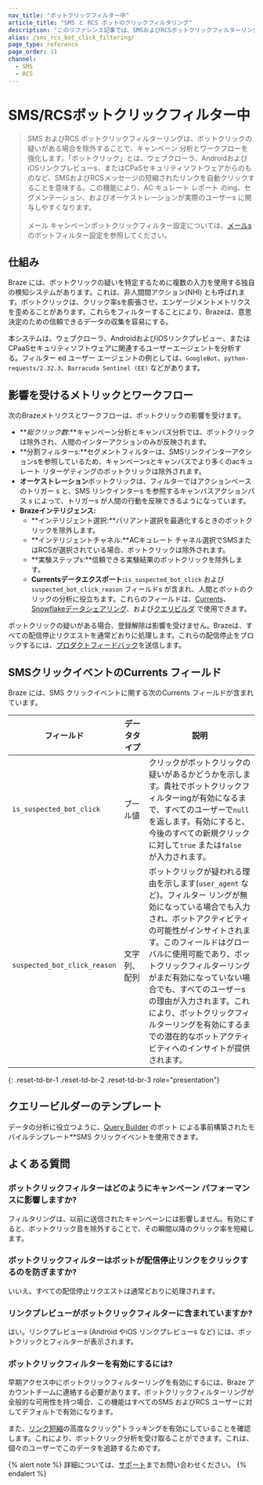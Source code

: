 ```yaml
---
nav_title: "ボットクリックフィルター中"
article_title: "SMS と RCS ボットのクリックフィルタリング"
description: "このリファレンス記事では、SMSおよびRCSボットクリックフィルターリングについて説明します。"
alias: /sms_rcs_bot_click_filtering/
page_type: reference
page_order: 11
channel:
  - SMS
  - RCS
---
```


# SMS/RCSボットクリックフィルター中

> SMS およびRCS ボットクリックフィルターリングは、ボットクリックの疑いがある場合を除外することで、キャンペーン 分析とワークフローを強化します。「ボットクリック」とは、ウェブクローラ、AndroidおよびiOSリンクプレビューs、またはCPaSセキュリティソフトウェアからのものなど、SMSおよびRCSメッセージの短縮されたリンクを自動クリックすることを意味する。この機能により、AC キュレート レポート のing、セグメンテーション、およびオーケストレーションが実際のユーザーs に関与しやすくなります。<br><br> メール キャンペーンボットクリックフィルター設定については、[メールs]({{site.baseurl}}/user_guide/administrative/app_settings/email_settings/bot_filtering/)のボットフィルター設定を参照してください。

## 仕組み

Braze には、ボットクリックの疑いを特定するために複数の入力を使用する独自の検知システムがあります。これは、非人間間アクション(NHI) とも呼ばれます。ボットクリックは、クリック率sを膨張させ、エンゲージメントメトリクスを歪めることがあります。これらをフィルターすることにより、Brazeは、意思決定のための信頼できるデータの収集を容易にする。

本システムは、ウェブクローラ、AndroidおよびiOSリンクプレビュー、またはCPaaSセキュリティソフトウェアに関連するユーザーエージェントを分析する。フィルター ed ユーザー エージェントの例としては、`GoogleBot`、`python-requests/2.32.3`、`Barracuda Sentinel (EE)` などがあります。

## 影響を受けるメトリックとワークフロー

次のBrazeメトリクスとワークフローは、ボットクリックの影響を受けます。

- **_総クリック数_:**キャンペーン分析とキャンバス分析では、ボットクリックは除外され、人間のインターアクションのみが反映されます。
- **分割フィルターs:**セグメントフィルターは、SMSリンクインターアクションsを参照しているため、キャンペーンsとキャンバスでより多くのacキュレート リターゲティングのボットクリックは除外されます。
- **オーケストレーション**ボットクリックは、フィルターではアクションベースのトリガー s と、SMS リンクインターs を参照するキャンバスアクションパス s によって、トリガーs が人間の行動を反映できるようになっています。
- **Brazeインテリジェンス:**
    - **インテリジェント選択:**バリアント選択を最適化するときのボットクリックを除外します。
    - **インテリジェントチャネル:**ACキュレート チャネル選択でSMSまたはRCSが選択されている場合、ボットクリックは除外されます。
    - **実験ステップs:**信頼できる実験結果のボットクリックを除外します。
    - **Currentsデータエクスポート:**`is_suspected_bot_click` および`suspected_bot_click_reason` フィールドs が含まれ、人間とボットのクリックの分析に役立ちます。これらのフィールドは、[Currents]({{site.baseurl}}/user_guide/data/distribution/braze_currents/)、[Snowflakeデータシェアリング]({{site.baseurl}}/partners/data_and_analytics/data_warehouses/snowflake/)、および[クエリビルダ]({{site.baseurl}}/user_guide/analytics/query_builder/) で使用できます。

ボットクリックの疑いがある場合、登録解除は影響を受けません。Brazeは、すべての配信停止リクエストを通常どおりに処理します。これらの配信停止をブロックするには、[プロダクトフィードバック]({{site.baseurl}}/user_guide/administrative/access_braze/portal/)を送信します。

## SMSクリックイベントのCurrents フィールド

Braze には、SMS クリックイベントに関する次のCurrents フィールドが含まれています。

| フィールド | データタイプ | 説明 |
| --- | --- | --- |
| `is_suspected_bot_click` | ブール値 | クリックがボットクリックの疑いがあるかどうかを示します。貴社でボットクリックフィルターingが有効になるまで、すべてのユーザーで`null` を返します。有効にすると、今後のすべての新規クリックに対して`true` または`false` が入力されます。 |
| `suspected_bot_click_reason` | 文字列、配列 | ボットクリックが疑われる理由を示します(`user_agent` など)。フィルター リングが無効になっている場合でも入力され、ボットアクティビティの可能性がインサイトされます。このフィールドはグローバルに使用可能であり、ボットクリックフィルターリングがまだ有効になっていない場合でも、すべてのユーザーs の理由が入力されます。これにより、ボットクリックフィルターリングを有効にするまでの潜在的なボットアクティビティへのインサイトが提供されます。 |
{: .reset-td-br-1 .reset-td-br-2 .reset-td-br-3 role="presentation"}

## クエリービルダーのテンプレート

データの分析に役立つように、[Query Builder]({{site.baseurl}}/user_guide/analytics/query_builder/query_templates/) のボット による事前構築されたモバイルテンプレート**SMS クリックイベントを使用できます。

## よくある質問

### ボットクリックフィルターはどのようにキャンペーン パフォーマンスに影響しますか?

フィルタリングは、以前に送信されたキャンペーンには影響しません。有効にすると、ボットクリック音を除外することで、その瞬間以降のクリック率を短縮します。

### ボットクリックフィルターはボットが配信停止リンクをクリックするのを防ぎますか?

いいえ。すべての配信停止リクエストは通常どおりに処理されます。

### リンクプレビューがボットクリックフィルターに含まれていますか?

はい。リンクプレビューs (Android やiOS リンクプレビューs など) には、ボットクリックとフィルターが表示されます。

### ボットクリックフィルターを有効にするには?

早期アクセス中にボットクリックフィルターリングを有効にするには、Braze アカウントチームに連絡する必要があります。ボットクリックフィルターリングが全般的な可用性を持つ場合、この機能はすべてのSMS およびRCS ユーザーに対してデフォルトで有効になります。

また、[リンク短縮]({{site.baseurl}}/user_guide/message_building_by_channel/sms_mms_rcs/link_shortening/)の高度なクリック"トラッキングを有効にしていることを確認します。これにより、ボットクリック分析を受け取ることができます。これは、個々のユーザーでこのデータを追跡するためです。 

{% alert note %}
詳細については、[サポート]({{site.baseurl}}/braze_support/)までお問い合わせください。
{% endalert %}